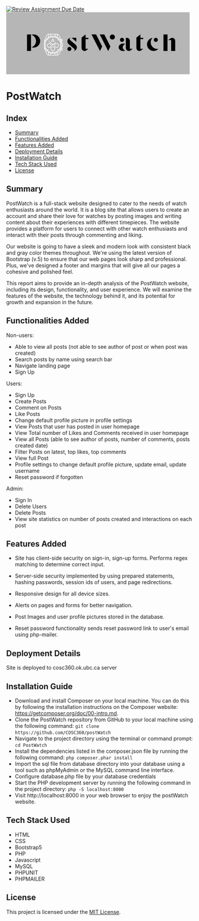 [![Review Assignment Due Date](https://classroom.github.com/assets/deadline-readme-button-24ddc0f5d75046c5622901739e7c5dd533143b0c8e959d652212380cedb1ea36.svg)](https://classroom.github.com/a/enf2qyfT)
![logo](./docs/logo.png)


# PostWatch


## Index

- [Summary](#summary)
- [Functionalities Added](#functionalities-added)
- [Features Added](#features-added)
- [Deployment Details](#deployment-details)
- [Installation Guide](#installation-guide)
- [Tech Stack Used](#tech-stack-used)
- [License](#license)



## Summary

PostWatch is a full-stack website designed to cater to the needs of watch enthusiasts around the
world. It is a blog site that allows users to create an account and share their love for watches by
posting images and writing content about their experiences with different timepieces. The website
provides a platform for users to connect with other watch enthusiasts and interact with their posts
through commenting and liking.

Our website is going to have a sleek and modern look with consistent black and gray color themes
throughout. We're using the latest version of Bootstrap (v.5) to ensure that our web pages look sharp
and professional. Plus, we've designed a footer and margins that will give all our pages a cohesive
and polished feel.

This report aims to provide an in-depth analysis of the PostWatch website, including its design,
functionality, and user experience. We will examine the features of the website, the technology behind
it, and its potential for growth and expansion in the future.
 
 
 ## Functionalities Added

Non-users:
- Able to view all posts (not able to see author of post or when post was created)
- Search posts by name using search bar
- Navigate landing page
- Sign Up

Users:
- Sign Up
- Create Posts
- Comment on Posts
- Like Posts
- Change default profile picture in profile settings
- View Posts that user has posted in user homepage
- View Total number of Likes and Comments received in user homepage
- View all Posts (able to see author of posts, number of comments, posts created date)
- Filter Posts on latest, top likes, top comments
- View full Post
- Profile settings to change default profile picture, update email, update username
- Reset password if forgotten

Admin:
- Sign In
- Delete Users
- Delete Posts
- View site statistics on number of posts created and interactions on each post


 ## Features Added

- Site has client-side security on sign-in, sign-up forms. Performs regex matching to determine
correct input.

- Server-side security implemented by using prepared statements, hashing passwords, session
ids of users, and page redirections.

- Responsive design for all device sizes.

- Alerts on pages and forms for better navigation.

- Post Images and user profile pictures stored in the database.

- Reset password functionality sends reset password link to user's email using php-mailer.

## Deployment Details

Site is deployed to cosc360.ok.ubc.ca server

## Installation Guide

- Download and install Composer on your local machine. You can do this by following the installation instructions on the Composer website: https://getcomposer.org/doc/00-intro.md.
- Clone the PostWatch repository from GitHub to your local machine using the following command: ``` git clone https://github.com/COSC360/postWatch ```
- Navigate to the project directory using the terminal or command prompt: ``` cd PostWatch ```
- Install the dependencies listed in the composer.json file by running the following command: ``` php composer.phar install ```
- Import the sql file from database directory into your database using a tool such as phpMyAdmin or the MySQL command line interface.
-  Configure database.php file by your database credentials
- Start the PHP development server by running the following command in the project directory: ``` php -S localhost:8000 ```
- Visit http://localhost:8000 in your web browser to enjoy the postWatch website.


## Tech Stack Used

- HTML
- CSS
- Bootstrap5
- PHP
- Javascript
- MySQL
- PHPUNIT
- PHPMAILER


## License

This project is licensed under the [MIT License](LICENSE).
